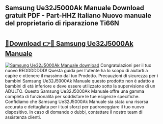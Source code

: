 ## Samsung Ue32J5000Ak Manuale Download gratuit PDF - Part-HHZ Italiano Nuovo manuale del proprietario di riparazione Ti66N

# <h2><a href="http://dfai1mi.blite.top/?on=Samsung+Ue32J5000Ak+Manuale">🔗Download 👉🔴 Samsung Ue32J5000Ak Manuale</a></h2>

[![Samsung Ue32J5000Ak Manuale download](https://i.imgur.com/lujVjoI.png)](http://dfai1mi.blite.top/?on=Samsung+Ue32J5000Ak+Manuale)
Congratulazioni per il tuo nuovo REDDDDDDD! Questa guida per l'utente ha lo scopo di aiutarti a capire e ottenere il massimo dal tuo Prodotto. Precauzioni di sicurezza per i bambini Samsung Ue32J5000Ak Manuale questo prodotto non è adatto a bambini di età inferiore e deve essere utilizzato sotto la supervisione di un ADULTO. Questo Samsung Ue32J5000Ak Manuale offre una gamma completa di funzionalità per soddisfare le tue esigenze specifiche. Confidiamo che Samsung Ue32J5000Ak Manuale sia stata una risorsa accurata e dettagliata per i tuoi sforzi per padroneggiare il tuo nuovo dispositivo. In caso di domande o dubbi, contattare il nostro team di assistenza clienti.
